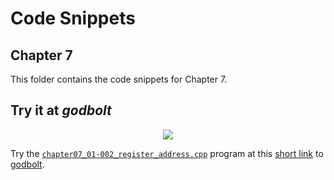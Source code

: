 # Code Snippets
## Chapter 7

This folder contains the code snippets for Chapter 7.

## Try it at _godbolt_

<p align="center">
    <a href="https://godbolt.org/z/MoK9q9qY5" alt="godbolt">
        <img src="https://img.shields.io/badge/try%20it%20on-godbolt-green" /></a>
</p>

Try the [`chapter07_01-002_register_address.cpp`](./chapter07_01-002_register_address.cpp)
program at this
[short link](https://godbolt.org/z/9Wejhs9xT) to [godbolt](https://godbolt.org/).
